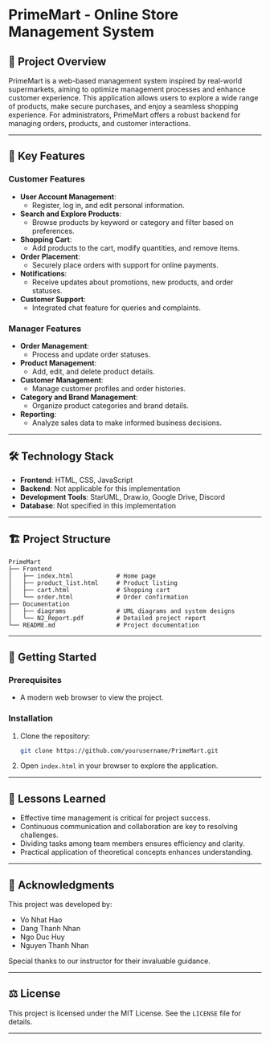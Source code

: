 # PrimeMart - Online Store Management System

## 📖 Project Overview
PrimeMart is a web-based management system inspired by real-world supermarkets, aiming to optimize management processes and enhance customer experience. This application allows users to explore a wide range of products, make secure purchases, and enjoy a seamless shopping experience. For administrators, PrimeMart offers a robust backend for managing orders, products, and customer interactions.

---

## 🎯 Key Features

### Customer Features
- **User Account Management**:
  - Register, log in, and edit personal information.
- **Search and Explore Products**:
  - Browse products by keyword or category and filter based on preferences.
- **Shopping Cart**:
  - Add products to the cart, modify quantities, and remove items.
- **Order Placement**:
  - Securely place orders with support for online payments.
- **Notifications**:
  - Receive updates about promotions, new products, and order statuses.
- **Customer Support**:
  - Integrated chat feature for queries and complaints.

### Manager Features
- **Order Management**:
  - Process and update order statuses.
- **Product Management**:
  - Add, edit, and delete product details.
- **Customer Management**:
  - Manage customer profiles and order histories.
- **Category and Brand Management**:
  - Organize product categories and brand details.
- **Reporting**:
  - Analyze sales data to make informed business decisions.

---

## 🛠️ Technology Stack

- **Frontend**: HTML, CSS, JavaScript
- **Backend**: Not applicable for this implementation
- **Development Tools**: StarUML, Draw.io, Google Drive, Discord
- **Database**: Not specified in this implementation

---

## 🏗️ Project Structure

```plaintext
PrimeMart
├── Frontend
│   ├── index.html            # Home page
│   ├── product_list.html     # Product listing
│   ├── cart.html             # Shopping cart
│   └── order.html            # Order confirmation
├── Documentation
│   ├── diagrams              # UML diagrams and system designs
│   └── N2_Report.pdf         # Detailed project report
└── README.md                 # Project documentation
```

---

## 🚀 Getting Started

### Prerequisites
- A modern web browser to view the project.

### Installation
1. Clone the repository:
   ```bash
   git clone https://github.com/yourusername/PrimeMart.git
   ```
2. Open `index.html` in your browser to explore the application.

---

## 🌟 Lessons Learned
- Effective time management is critical for project success.
- Continuous communication and collaboration are key to resolving challenges.
- Dividing tasks among team members ensures efficiency and clarity.
- Practical application of theoretical concepts enhances understanding.

---

## 🤝 Acknowledgments
This project was developed by:
- Vo Nhat Hao
- Dang Thanh Nhan
- Ngo Duc Huy
- Nguyen Thanh Nhan

Special thanks to our instructor for their invaluable guidance.

---

## ⚖️ License
This project is licensed under the MIT License. See the `LICENSE` file for details.

---
